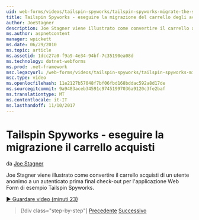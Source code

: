 ```yaml
---
uid: web-forms/videos/tailspin-spyworks/tailspin-spyworks-migrate-the-shopping-cart
title: Tailspin Spyworks - eseguire la migrazione del carrello degli acquisti | Documenti Microsoft
author: JoeStagner
description: Joe Stagner viene illustrato come convertire il carrello acquisti di un utente anonimo a un autenticato prima final check-out per l'esempio Tailspin Spyworks F. Web...
ms.author: aspnetcontent
manager: wpickett
ms.date: 06/29/2010
ms.topic: article
ms.assetid: 1dcc27a0-f9a9-4e34-94bf-7c35190ea08d
ms.technology: dotnet-webforms
ms.prod: .net-framework
msc.legacyurl: /web-forms/videos/tailspin-spyworks/tailspin-spyworks-migrate-the-shopping-cart
msc.type: video
ms.openlocfilehash: 11e2127b57048f7bf06fbd168bddac592a8d17de
ms.sourcegitcommit: 9a9483aceb34591c97451997036a9120c3fe2baf
ms.translationtype: MT
ms.contentlocale: it-IT
ms.lasthandoff: 11/10/2017
---
```

<a name="tailspin-spyworks---migrate-the-shopping-cart"></a>Tailspin Spyworks - eseguire la migrazione il carrello acquisti
====================
da [Joe Stagner](https://github.com/JoeStagner)

Joe Stagner viene illustrato come convertire il carrello acquisti di un utente anonimo a un autenticato prima final check-out per l'applicazione Web Form di esempio Tailspin Spyworks.

[&#9654; Guardare video (minuti 23)](https://channel9.msdn.com/Blogs/ASP-NET-Site-Videos/tailspin-spyworks-migrate-the-shopping-cart)

>[!div class="step-by-step"]
[Precedente](tailspin-spyworks-update-the-shopping-cart.md)
[Successivo](tailspin-spyworks-final-check-out.md)

